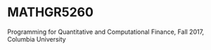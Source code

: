 # MATHGR5260
Programming for Quantitative and Computational Finance, Fall 2017, Columbia University
